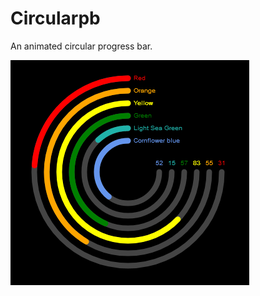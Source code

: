 # Circularpb
An animated circular progress bar.

![Screenshot](https://raw.githubusercontent.com/luismedel/circularpb/master/screenshot.png "Screenshot")
